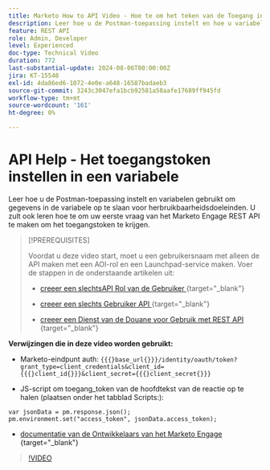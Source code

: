 ```yaml
---
title: Marketo How to API Video - Hoe te om het teken van de Toegang in een variabele te plaatsen
description: Leer hoe u de Postman-toepassing instelt en hoe u variabelen kunt gebruiken om gegevens in de variabele op te slaan voor herbruikbaarheidsdoeleinden.
feature: REST API
role: Admin, Developer
level: Experienced
doc-type: Technical Video
duration: 772
last-substantial-update: 2024-08-06T00:00:00Z
jira: KT-15548
exl-id: 4da86ed6-1072-4e0e-a648-16587badaeb3
source-git-commit: 3243c3047efa1bcb92581a58aafe17689ff945fd
workflow-type: tm+mt
source-wordcount: '161'
ht-degree: 0%

---
```


# API Help - Het toegangstoken instellen in een variabele

Leer hoe u de Postman-toepassing instelt en variabelen gebruikt om gegevens in de variabele op te slaan voor herbruikbaarheidsdoeleinden. U zult ook leren hoe te om uw eerste vraag van het Marketo Engage REST API te maken om het toegangstoken te krijgen.

>[!PREREQUISITES]
>
>Voordat u deze video start, moet u een gebruikersnaam met alleen de API maken met een AOI-rol en een Launchpad-service maken. Voer de stappen in de onderstaande artikelen uit:
>
>* [ creeer een slechtsAPI Rol van de Gebruiker ](https://experienceleague.adobe.com/nl/docs/marketo/using/product-docs/administration/users-and-roles/create-an-api-only-user-role){target="_blank"} 
>
>* [ creeer een slechts Gebruiker API ](https://experienceleague.adobe.com/nl/docs/marketo/using/product-docs/administration/users-and-roles/create-an-api-only-user){target="_blank"} 
>
>* [ creeer een Dienst van de Douane voor Gebruik met REST API ](https://experienceleague.adobe.com/nl/docs/marketo/using/product-docs/administration/additional-integrations/create-a-custom-service-for-use-with-rest-api){target="_blank"} 

**Verwijzingen die in deze video worden gebruikt:**

* Marketo-eindpunt auth: `{{{}base_url{}}}/identity/oauth/token?grant_type=client_credentials&client_id={{{}client_id{}}}&client_secret={{{}client_secret{}}}`

* JS-script om toegang_token van de hoofdtekst van de reactie op te halen (plaatsen onder het tabblad Scripts:):

```
var jsonData = pm.response.json();
pm.environment.set("access_token", jsonData.access_token);
```

* [ documentatie van de Ontwikkelaars van het Marketo Engage ](https://experienceleague.adobe.com/nl/docs/marketo-developer/marketo/rest/authentication){target="_blank"} 

>[!VIDEO](https://video.tv.adobe.com/v/3453989/?learn=on&captions=dut)
